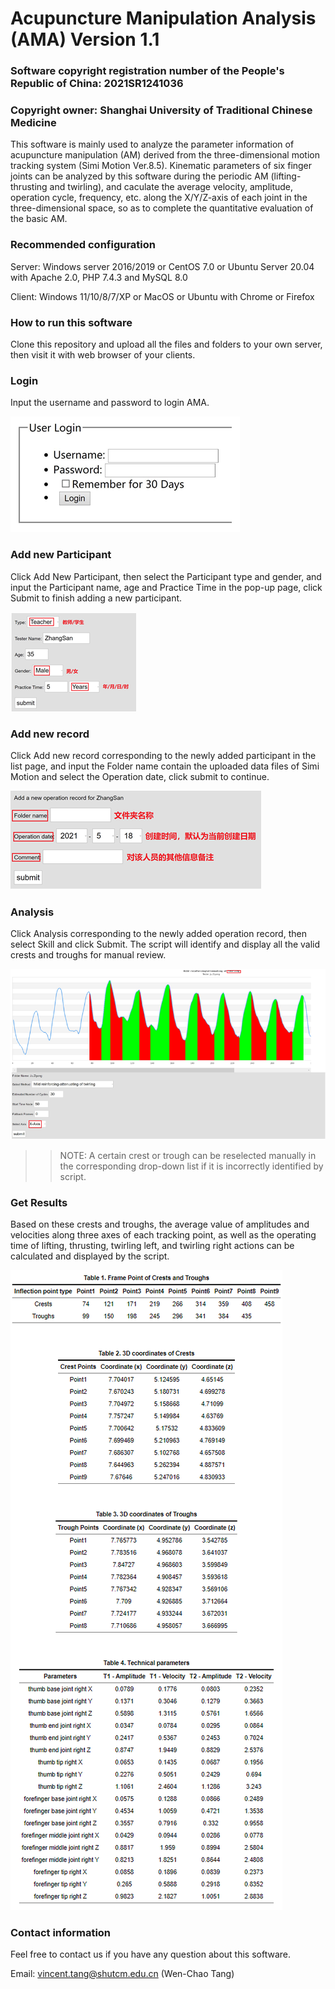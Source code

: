 # Acupuncture Manipulation Analysis (AMA) Version 1.1

### Software copyright registration number of the People's Republic of China: 2021SR1241036

### Copyright owner: Shanghai University of Traditional Chinese Medicine

This software is mainly used to analyze the parameter information of acupuncture manipulation (AM) derived from the three-dimensional motion tracking system (Simi Motion Ver.8.5). Kinematic parameters of six finger joints can be analyzed by this software during the periodic AM (lifting-thrusting and twirling), and caculate the average velocity, amplitude, operation cycle, frequency, etc. along the X/Y/Z-axis of each joint in the three-dimensional space, so as to complete the quantitative evaluation of the basic AM.

### Recommended configuration

Server: Windows server 2016/2019 or CentOS 7.0 or Ubuntu Server 20.04 with Apache 2.0, PHP 7.4.3 and MySQL 8.0

Client: Windows 11/10/8/7/XP or MacOS or Ubuntu with Chrome or Firefox

### How to run this software

Clone this repository and upload all the files and folders to your own server, then visit it with web browser of your clients. 

### Login

Input the username and password to login AMA.

![Login](https://github.com/SHUTCM-tcme/AMA/blob/main/Screenshots/login.png "Login")

### Add new Participant

Click Add New Participant, then select the Participant type and gender, and input the Participant name, age and Practice Time in the pop-up page, click Submit to finish adding a new participant.

![Add a new Participant](https://github.com/SHUTCM-tcme/AMA/blob/main/Screenshots/addp.png "Add a new Participant")

### Add new record

Click Add new record corresponding to the newly added participant in the list page, and input the Folder name contain the uploaded data files of Simi Motion and select the Operation date, click submit to continue.

![Add a new record](https://github.com/SHUTCM-tcme/AMA/blob/main/Screenshots/addr.png "Add a new record")

### Analysis

Click Analysis corresponding to the newly added operation record, then select Skill and click Submit. The script will identify and display all the valid crests and troughs for manual review.

![Analysis](https://github.com/SHUTCM-tcme/AMA/blob/main/Screenshots/analysis.png "Analysis")

>>NOTE: A certain crest or trough can be reselected manually in the corresponding drop-down list if it is incorrectly identified by script.

### Get Results

Based on these crests and troughs, the average value of amplitudes and velocities along three axes of each tracking point, as well as the operating time of lifting, thrusting, twirling left, and twirling right actions can be calculated and displayed by the script.

![Get Results](https://github.com/SHUTCM-tcme/AMA/blob/main/Screenshots/report.png "Get Results")

### Contact information

Feel free to contact us if you have any question about this software.

Email: vincent.tang@shutcm.edu.cn (Wen-Chao Tang)
